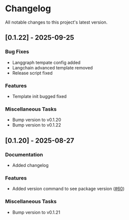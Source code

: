 # Changelog
All notable changes to this project's latest version.

## [0.1.22] - 2025-09-25

### Bug Fixes

- Langgraph tempate config added
- Langchain advanced  template removed
- Release script fixed

### Features

- Template init bugged fixed

### Miscellaneous Tasks

- Bump version to v0.1.20
- Bump version to v0.1.22

## [0.1.20] - 2025-08-27

### Documentation

- Added changelog

### Features

- Added version command to see package version ([#60](https://github.com/your-org/your-repo/issues/60))

### Miscellaneous Tasks

- Bump version to v0.1.21

<!-- generated by git-cliff -->
